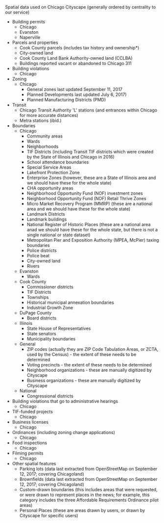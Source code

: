 Spatial data used on Chicago Cityscape (generally ordered by centrality to our service)

- Building permits
  - Chicago
  - Evanston
  - Naperville
- Parcels and properties
  - Cook County parcels (includes tax history and ownership*)
  - City-owned land
  - Cook County Land Bank Authority-owned land (CCLBA)
  - Buildings reported vacant or abandoned to Chicago 311
- Building violations
  - Chicago
- Zoning
  - Chicago
    - General zones last updated September 11, 2017
    - Planned Developments last updated July 6, 2017)
    - Planned Manufacturing Districts (PMD)
- Transit
  - Chicago Transit Authority 'L' stations (and entrances within Chicago for more accurate distances)
  - Metra stations (ibid.)
- Boundaries
  - Chicago
    - Community areas
    - Wards
    - Neighborhoods
    - TIF Districts (including Transit TIF districts which were created by the State of Illinois and Chicago in 2016)
    - School attendance boundaries
    - Special Service Areas
    - Lakefront Protection Zone
    - Enterprise Zones (however, these are a State of Illinois area and we should have these for the whole state)
    - CHA opportunity areas
    - Neighborhood Opportunity Fund (NOF) investment zones
    - Neighborhood Opportunity Fund (NOF) Retail Thrive Zones
    - Micro Market Recovery Program (MMRP) (these are a national area and we should have these for the whole state)
    - Landmark Districts
    - Landmark buildings
    - National Register of Historic Places (these are a national area anad we should have these for the whole state, but there is not a single national or state dataset)
    - Metropolitan Pier and Exposition Authority (MPEA, McPier) taxing boundaries
    - Police districts
    - Police beat
    - City-owned land
    - Rivers
  - Evanston
    - Wards
  - Cook County
    - Commissioner districts
    - TIF Districts
    - Townships
    - Historical municipal annexation boundaries
    - Industrial Growth Zone
  - DuPage County
    - Board districts
  - Illinois
    - State House of Representatives
    - State senators
    - Municipality boundaries
  - General
    - ZIP codes (actually they are ZIP Code Tabulation Areas, or ZCTA, used by the Census) - the extent of these needs to be determined
    - Voting precincts - the extent of these needs to be determined
    - Neighborhood organizations - these are manually digitized by Cityscape
    - Business organizations - these are manually digitized by Cityscape
  - National
    - Congressional districts
- Building violations that go to administrative hearings
  - Chicago
- TIF-funded projects
  - Chicago
- Business licenses
  - Chicago
- Ordinances (including zoning change applications)
  - Chicago
- Food inspections
  - Chicago
- Filming permits
  - Chicago
- Other spatial features
  - Parking lots (data last extracted from OpenStreetMap on September 12, 2017; covering Chicagoland)
  - Brownfields (data last extracted from OpenStreetMap on September 12, 2017; covering Chicagoland)
  - Custom-drawn boundaries (this includes areas that were requested, or were drawn to represent places in the news; for example, this category includes the three Affordable Requirements Ordinance pilot areas)
  - Personal Places (these are areas drawn by users, or drawn by Cityscape for specific users)
